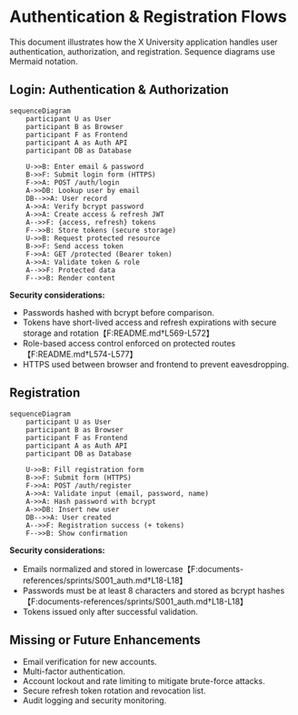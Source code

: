 # Authentication & Registration Flows

This document illustrates how the X University application handles user authentication, authorization, and registration. Sequence diagrams use Mermaid notation.

## Login: Authentication & Authorization

```mermaid
sequenceDiagram
    participant U as User
    participant B as Browser
    participant F as Frontend
    participant A as Auth API
    participant DB as Database

    U->>B: Enter email & password
    B->>F: Submit login form (HTTPS)
    F->>A: POST /auth/login
    A->>DB: Lookup user by email
    DB-->>A: User record
    A->>A: Verify bcrypt password
    A->>A: Create access & refresh JWT
    A-->>F: {access, refresh} tokens
    F-->>B: Store tokens (secure storage)
    U->>B: Request protected resource
    B->>F: Send access token
    F->>A: GET /protected (Bearer token)
    A->>A: Validate token & role
    A-->>F: Protected data
    F-->>B: Render content
```

**Security considerations:**
- Passwords hashed with bcrypt before comparison.
- Tokens have short-lived access and refresh expirations with secure storage and rotation【F:README.md†L569-L572】
- Role-based access control enforced on protected routes【F:README.md†L574-L577】
- HTTPS used between browser and frontend to prevent eavesdropping.

## Registration

```mermaid
sequenceDiagram
    participant U as User
    participant B as Browser
    participant F as Frontend
    participant A as Auth API
    participant DB as Database

    U->>B: Fill registration form
    B->>F: Submit form (HTTPS)
    F->>A: POST /auth/register
    A->>A: Validate input (email, password, name)
    A->>A: Hash password with bcrypt
    A->>DB: Insert new user
    DB-->>A: User created
    A-->>F: Registration success (+ tokens)
    F-->>B: Show confirmation
```

**Security considerations:**
- Emails normalized and stored in lowercase【F:documents-references/sprints/S001_auth.md†L18-L18】
- Passwords must be at least 8 characters and stored as bcrypt hashes【F:documents-references/sprints/S001_auth.md†L18-L18】
- Tokens issued only after successful validation.

## Missing or Future Enhancements
- Email verification for new accounts.
- Multi-factor authentication.
- Account lockout and rate limiting to mitigate brute-force attacks.
- Secure refresh token rotation and revocation list.
- Audit logging and security monitoring.

